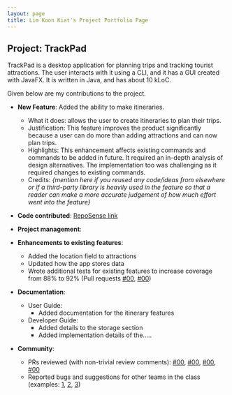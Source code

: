 ```yaml
---
layout: page
title: Lim Koon Kiat's Project Portfolio Page
---
```


## Project: TrackPad

TrackPad is a desktop application for planning trips and tracking tourist attractions. The user interacts with it using a CLI, and it has a GUI created with JavaFX. It is written in Java, and has about 10 kLoC.

Given below are my contributions to the project.

* **New Feature**: Added the ability to make itineraries.
  * What it does: allows the user to create itineraries to plan their trips.
  * Justification: This feature improves the product significantly because a user can do more than adding attractions and can now plan trips.
  * Highlights: This enhancement affects existing commands and commands to be added in future. It required an in-depth analysis of design alternatives. The implementation too was challenging as it required changes to existing commands.
  * Credits: *{mention here if you reused any code/ideas from elsewhere or if a third-party library is heavily used in the feature so that a reader can make a more accurate judgement of how much effort went into the feature}*

* **Code contributed**: [RepoSense link]()

* **Project management**:

* **Enhancements to existing features**:
  * Added the location field to attractions
  * Updated how the app stores data 
  * Wrote additional tests for existing features to increase coverage from 88% to 92% (Pull requests [\#00](), [\#00]())

* **Documentation**:
  * User Guide:
    * Added documentation for the itinerary features
  * Developer Guide:
    * Added details to the storage section
    * Added implementation details of the.....

* **Community**:
  * PRs reviewed (with non-trivial review comments): [\#00](), [\#00](), [\#00](), [\#00]()
  * Reported bugs and suggestions for other teams in the class (examples: [1](), [2](), [3]())
